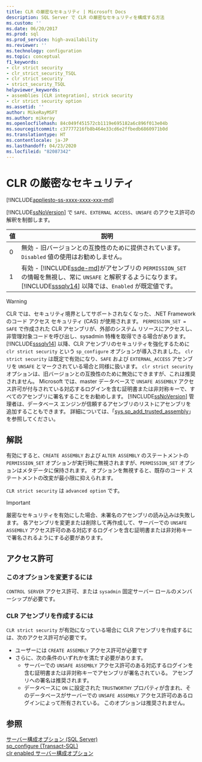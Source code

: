 ```yaml
---
title: CLR の厳密なセキュリティ | Microsoft Docs
description: SQL Server で CLR の厳密なセキュリティを構成する方法
ms.custom: ''
ms.date: 06/20/2017
ms.prod: sql
ms.prod_service: high-availability
ms.reviewer: ''
ms.technology: configuration
ms.topic: conceptual
f1_keywords:
- clr strict security
- clr_strict_security_TSQL
- clr strict security
- strict_security_TSQL
helpviewer_keywords:
- assemblies [CLR integration], strick security
- clr strict security option
ms.assetid: ''
author: MikeRayMSFT
ms.author: mikeray
ms.openlocfilehash: 84c049f451572cb1119e695182a6c896f013e04b
ms.sourcegitcommit: c37777216fb8b464e33cd6e2ffbedb6860971b0d
ms.translationtype: HT
ms.contentlocale: ja-JP
ms.lasthandoff: 04/23/2020
ms.locfileid: "82087342"
---
```

# <a name="clr-strict-security"></a>CLR の厳密なセキュリティ   
[!INCLUDE[appliesto-ss-xxxx-xxxx-xxx-md](../../includes/appliesto-ss-xxxx-xxxx-xxx-md.md)]

[!INCLUDE[ssNoVersion](../../includes/ssnoversion-md.md)] で `SAFE`、`EXTERNAL ACCESS`、`UNSAFE` のアクセス許可の解釈を制御します。   

|値 |説明 | 
|----- |----- | 
|0 |無効 - 旧バージョンとの互換性のために提供されています。 `Disabled` 値の使用はお勧めしません。 | 
|1 |有効 - [!INCLUDE[ssde-md](../../includes/ssde-md.md)]がアセンブリの `PERMISSION_SET` の情報を無視し、常に `UNSAFE` と解釈するようになります。  [!INCLUDE[sssqlv14](../../includes/sssqlv14-md.md)] 以降では、`Enabled` が既定値です。 | 

> [!WARNING]
>  CLR では、セキュリティ境界としてサポートされなくなった、.NET Framework のコード アクセス セキュリティ (CAS) が使用されます。 `PERMISSION_SET = SAFE` で作成された CLR アセンブリが、外部のシステム リソースにアクセスし、非管理対象コードを呼び出し、sysadmin 特権を取得できる場合があります。 [!INCLUDE[sssqlv14](../../includes/sssqlv14-md.md)] 以降、CLR アセンブリのセキュリティを強化するために `clr strict security` という `sp_configure` オプションが導入されました。 `clr strict security` は既定で有効になり、`SAFE` および `EXTERNAL_ACCESS` アセンブリを `UNSAFE` とマークされている場合と同様に扱います。 `clr strict security` オプションは、旧バージョンとの互換性のために無効にできますが、これは推奨されません。 Microsoft では、master データベースで `UNSAFE ASSEMBLY` アクセス許可が付与されている対応するログインを含む証明書または非対称キーで、すべてのアセンブリに署名することをお勧めします。 [!INCLUDE[ssNoVersion](../../includes/ssnoversion-md.md)] 管理者は、データベース エンジンが信頼するアセンブリのリストにアセンブリを追加することもできます。 詳細については、「[sys.sp_add_trusted_assembly](../../relational-databases/system-stored-procedures/sys-sp-add-trusted-assembly-transact-sql.md)」を参照してください。

## <a name="remarks"></a>解説   

有効にすると、`CREATE ASSEMBLY` および `ALTER ASSEMBLY` のステートメントの `PERMISSION_SET` オプションが実行時に無視されますが、`PERMISSION_SET` オプションはメタデータに保持されます。 オプションを無視すると、既存のコード ステートメントの改変が最小限に抑えられます。

`CLR strict security` は `advanced option` です。  

> [!IMPORTANT]
>  厳密なセキュリティを有効にした場合、未署名のアセンブリの読み込みは失敗します。 各アセンブリを変更または削除して再作成して、サーバーでの `UNSAFE ASSEMBLY` アクセス許可のある対応するログインを含む証明書または非対称キーで署名されるようにする必要があります。

## <a name="permissions"></a>アクセス許可 

### <a name="to-change-this-option"></a>このオプションを変更するには  
`CONTROL SERVER` アクセス許可、または `sysadmin` 固定サーバー ロールのメンバーシップが必要です。

### <a name="to-create-an-clr-assembly"></a>CLR アセンブリを作成するには   
`CLR strict security` が有効になっている場合に CLR アセンブリを作成するには、次のアクセス許可が必要です。

- ユーザーには `CREATE ASSEMBLY` アクセス許可が必要です  
- さらに、次の条件のいずれかを満たす必要があります。  
  - サーバーでの `UNSAFE ASSEMBLY` アクセス許可のある対応するログインを含む証明書または非対称キーでアセンブリが署名されている。 アセンブリへの署名は推奨されます。  
  - データベースに `ON` に設定された `TRUSTWORTHY` プロパティが含まれ、そのデータベースがサーバーでの `UNSAFE ASSEMBLY` アクセス許可のあるログインによって所有されている。 このオプションは推奨されません。  

  
## <a name="see-also"></a>参照  
  
 [サーバー構成オプション &#40;SQL Server&#41;](../../database-engine/configure-windows/server-configuration-options-sql-server.md)   
 [sp_configure &#40;Transact-SQL&#41;](../../relational-databases/system-stored-procedures/sp-configure-transact-sql.md)   
 [clr enabled サーバー構成オプション](../../database-engine/configure-windows/clr-enabled-server-configuration-option.md)
